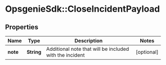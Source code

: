 # OpsgenieSdk::CloseIncidentPayload

## Properties
Name | Type | Description | Notes
------------ | ------------- | ------------- | -------------
**note** | **String** | Additional note that will be included with the incident | [optional] 



